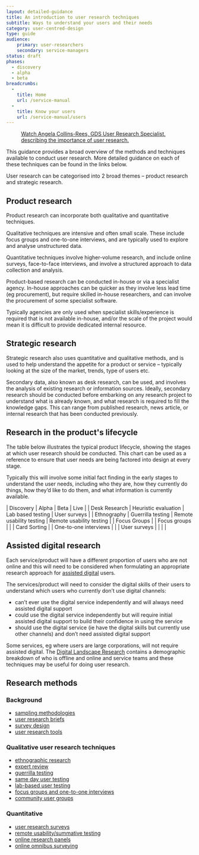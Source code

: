 ```yaml
---
layout: detailed-guidance
title: An introduction to user research techniques
subtitle: Ways to understand your users and their needs
category: user-centred-design
type: guide
audience:
    primary: user-researchers
    secondary: service-managers
status: draft
phases:
  - discovery
  - alpha
  - beta
breadcrumbs:
  -
    title: Home
    url: /service-manual
  -
    title: Know your users
    url: /service-manual/users
---
```


<figure class="media-player-wrapper video"><a href="https://www.youtube.com/watch?v=1hbnPCdM4ls">Watch Angela Collins-Rees, GDS User Research Specialist, describing the importance of user research.</a></figure>

This guidance provides a broad overview of the methods and techniques available to conduct user research. More detailed guidance on each of these techniques can be found in the links below.

User research can be categorised into 2 broad themes – product research and strategic research.

## Product research

Product research can incorporate both qualitative and quantitative techniques.

Qualitative techniques are intensive and often small scale. These include focus groups and one-to-one interviews, and are typically used to explore and analyse unstructured data.

Quantitative techniques involve higher-volume research, and include online surveys, face-to-face interviews, and involve a structured approach to data collection and analysis.

Product-based research can be conducted in-house or via a specialist agency. In-house approaches can be quicker as they involve less lead time (eg procurement), but require skilled in-house researchers, and can involve the procurement of some specialist software. 

Typically agencies are only used when specialist skills/experience is required that is not available in-house, and/or the scale of the project would mean it is difficult to provide dedicated internal resource.

## Strategic research

Strategic research also uses quantitative and qualitative methods, and is used to help understand the appetite for a product or service – typically looking at the size of the market, trends, type of users etc.

Secondary data, also known as desk research, can be used, and involves the analysis of existing research or information sources. Ideally, secondary research should be conducted before embarking on any research project to understand what is already known, and what research is required to fill the knowledge gaps. This can range from published research, news article, or internal research that has been conducted previously.

## Research in the product's lifecycle

The table below illustrates the typical product lifecycle, showing the stages at which user research should be conducted. This chart can be used as a reference to ensure that user needs are being factored into design at every stage.

Typically this will involve some initial fact finding in the early stages to understand the user needs, including who they are, how they currently do things, how they’d like to do them, and what information is currently available.

| Discovery | Alpha | Beta | Live |
| Desk Research | Heuristic evaluation | Lab based testing | User surveys |
| Ethnography | Guerrilla testing | Remote usability testing | Remote usability testing |
| Focus Groups | | Focus groups | |
| Card Sorting | | One-to-one interviews | |
| User surveys | | | |

## Assisted digital research
Each service/product will have a different proportion of users who are not online and this will need to be considered when formulating an appropriate research approach for [assisted digital](/service-manual/assisted-digital) users.

The services/product will need to consider the digital skills of their users to understand which users who currently don’t use digital channels:

* can’t ever use the digital service independently and will always need assisted digital support
* could use the digital service independently but will require initial assisted digital support to build their confidence in using the service
* should use the digital service (ie have the digital skills but currently use other channels) and don’t need assisted digital support

Some services, eg where users are large corporations, will not require assisted digital. The [Digital Landscape Research](http://publications.cabinetoffice.gov.uk/digital/research/) contains a demographic breakdown of who is offline and online and service teams and these techniques may be useful for doing user research.

## Research methods

### Background

* [sampling methodologies](/service-manual/user-centred-design/user-research/sampling-methodologies.html)
* [user research briefs](/service-manual/user-centred-design/user-research/user-research-briefs.html)
* [survey design](/service-manual/user-centred-design/user-research/survey-design.html)
* [user research tools](/service-manual/user-centred-design/user-research/user-research-tools.html)

### Qualitative user research techniques

* [ethnographic research](/service-manual/user-centred-design/user-research/ethnographic-research.html)
* [expert review](/service-manual/user-centred-design/user-research/expert-review.html)
* [guerrilla testing](/service-manual/user-centred-design/user-research/guerrilla-testing.html)
* [same day user testing](/service-manual/user-centred-design/user-research/same-day-user-testing.html)
* [lab-based user testing](/service-manual/user-centred-design/user-research/lab-based-user-testing.html)
* [focus groups and one-to-one interviews](/service-manual/user-centred-design/user-research/focus-groups-mini-groups-interviews.html)
* [community user groups](/service-manual/user-centred-design/user-research/community-user-groups.html)

### Quantitative

* [user research surveys](/service-manual/user-centred-design/user-research/user-research-surveys.html)
* [remote usability/summative testing](/service-manual/user-centred-design/user-research/remote-usability.html)
* [online research panels](/service-manual/user-centred-design/user-research/online-research-panels.html)
* [online omnibus surveying](/service-manual/user-centred-design/user-research/online-omnibus-survey.html)
